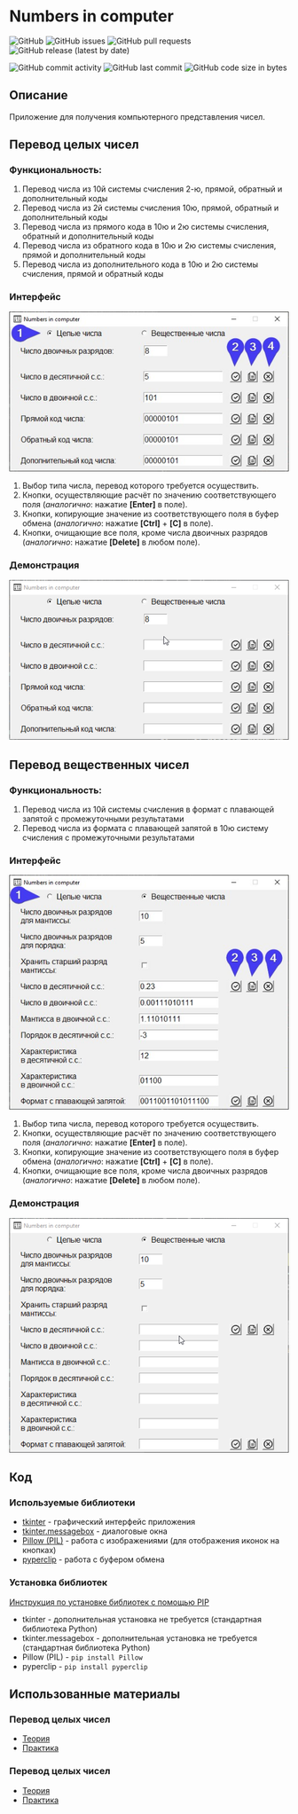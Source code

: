 # Numbers in computer

![GitHub](https://img.shields.io/github/license/Yu-Leo/numbers-in-computer)
![GitHub issues](https://img.shields.io/github/issues-raw/Yu-Leo/numbers-in-computer)
![GitHub pull requests](https://img.shields.io/github/issues-pr-raw/Yu-Leo/numbers-in-computer)
![GitHub release (latest by date)](https://img.shields.io/github/v/release/Yu-Leo/numbers-in-computer)

![GitHub commit activity](https://img.shields.io/github/commit-activity/m/Yu-Leo/numbers-in-computer)
![GitHub last commit](https://img.shields.io/github/last-commit/Yu-Leo/numbers-in-computer)
![GitHub code size in bytes](https://img.shields.io/github/languages/code-size/Yu-Leo/numbers-in-computer)

## Описание

Приложение для получения компьютерного представления чисел.

## Перевод целых чисел

### Функциональность:

1. Перевод числа из 10й системы счисления 2-ю, прямой, обратный и дополнительный коды
2. Перевод числа из 2й системы счисления 10ю, прямой, обратный и дополнительный коды
3. Перевод числа из прямого кода в 10ю и 2ю системы счисления, обратный и дополнительный коды
4. Перевод числа из обратного кода в 10ю и 2ю системы счисления, прямой и дополнительный коды
5. Перевод числа из дополнительного кода в 10ю и 2ю системы счисления, прямой и обратный коды

### Интерфейс

![int_interface](https://github.com/Yu-Leo/numbers-in-computer/blob/main/docs/int_interface.jpg)

1. Выбор типа числа, перевод которого требуется осуществить.
2. Кнопки, осуществляющие расчёт по значению соответствующего поля (*аналогично*: нажатие **[Enter]** в поле).
3. Кнопки, копирующие значение из соответствующего поля в буфер обмена (*аналогично*: нажатие **[Ctrl]** + **[C]** в
   поле).
4. Кнопки, очищающие все поля, кроме числа двоичных разрядов (*аналогично*: нажатие **[Delete]** в любом поле).


### Демонстрация 

![int_demo](https://github.com/Yu-Leo/numbers-in-computer/blob/main/docs/int_demo.gif)

## Перевод вещественных чисел

### Функциональность:

1. Перевод числа из 10й системы счисления в формат с плавающей запятой с промежуточными результатами
2. Перевод числа из формата с плавающей запятой в 10ю систему счисления с промежуточными результатами

### Интерфейс

![float_interface](https://github.com/Yu-Leo/numbers-in-computer/blob/main/docs/float_interface.jpg)

1. Выбор типа числа, перевод которого требуется осуществить.
2. Кнопки, осуществляющие расчёт по значению соответствующего поля (*аналогично*: нажатие **[Enter]** в поле).
3. Кнопки, копирующие значение из соответствующего поля в буфер обмена (*аналогично*: нажатие **[Ctrl]** + **[C]** в
   поле).
4. Кнопки, очищающие все поля, кроме числа двоичных разрядов (*аналогично*: нажатие **[Delete]** в любом поле).

### Демонстрация 

![float_demo](https://github.com/Yu-Leo/numbers-in-computer/blob/main/docs/float_demo.gif)

## Код

### Используемые библиотеки

* [tkinter](https://docs.python.org/3/library/tkinter.html) - графический интерфейс приложения
* [tkinter.messagebox](https://docs.python.org/3/library/tkinter.messagebox.html) - диалоговые окна
* [Pillow (PIL)](https://pypi.org/project/Pillow/) - работа с изображениями (для отображения иконок на кнопках)
* [pyperclip](https://pypi.org/project/pyperclip/) - работа с буфером обмена

### Установка библиотек

[Инструкция по установке библиотек с помощью PIP](https://pythonru.com/baza-znanij/ustanovka-pip-dlja-python-i-bazovye-komandy)

* tkinter - дополнительная установка не требуется (стандартная библиотека Python)
* tkinter.messagebox - дополнительная установка не требуется (стандартная библиотека Python)
* Pillow (PIL) - `pip install Pillow`
* pyperclip - `pip install pyperclip`

## Использованные материалы

### Перевод целых чисел

* [Теория](https://docs.google.com/presentation/d/1YPI_snJPLiwrhdFxSkXxy7WKKs6D0mhg_8s38qkEKaw/edit#slide=id.p)
* [Практика](http://mathel.ru/int/?n=8)

### Перевод целых чисел

* [Теория](https://docs.google.com/presentation/d/1WugONp8HIJIyVRwtoeOGCsO63haGS3GbfWQums9-0lA/edit#slide=id.p)
* [Практика](http://mathel.ru/real/?m=10&p=5&sr=s_1)